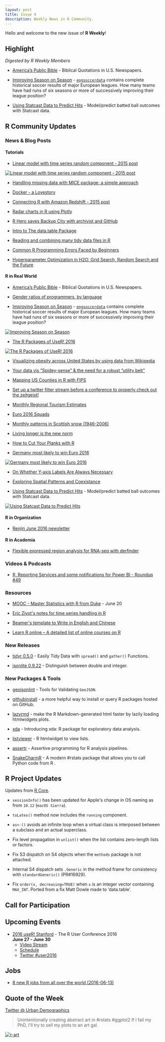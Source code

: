 ```yaml
---
layout: post
title: Issue 4
description: Weekly News in R Community.
---
```


Hello and welcome to the new issue of **R Weekly**!

## Highlight

*Digested by R Weekly Members*

+ [America’s Public Bible](http://americaspublicbible.org/) - Biblical Quotations in U.S. Newspapers.

+ [Improving Season on Season](http://rpubs.com/jalapic/sbs) - [`engsoccerdata`](https://github.com/jalapic/engsoccerdata) contains complete historical soccer results of major European leagues. How many teams have had runs of six seasons or more of successively improving their league position?

+ [Using Statcast Data to Predict Hits](http://www.hardballtimes.com/using-statcast-data-to-predict-hits/) - Model/predict batted ball outcomes with Statcast data.

## R Community Updates

### News & Blog Posts

#### Tutorials

+ [Linear model with time series random component - 2015 post](https://ellisp.github.io/blog/2015/11/15/linear-model-timeseries)

[![Linear model with time series random component - 2015 post](https://ellisp.github.io/img/0017-timeseries.gif)](https://ellisp.github.io/blog/2015/11/15/linear-model-timeseries)

+ [Handling missing data with MICE package; a simple approach](http://datascienceplus.com/handling-missing-data-with-mice-package-a-simple-approach/)

+ [Docker - a Lovestory](https://heidiseibold.github.io/r/2016/06/13/Docker/)

+ [Connecting R with Amazon Redshift - 2015 post](http://blogs.aws.amazon.com/bigdata/post/Tx1G8828SPGX3PK/Connecting-R-with-Amazon-Redshift)

+ [Radar charts in R using Plotly](http://moderndata.plot.ly/radar-charts-in-r-using-plotly/)

+ [R Hero saves Backup City with archivist and GitHub](http://r-addict.com/2016/06/13/RHero-Saves-Backup-City-With-archivist-github.html)

+ [Intro to The data.table Package](https://rollingyours.wordpress.com/2016/06/14/fast-aggregation-of-large-data-with-the-data-table-package/)

+ [Reading and combining many tidy data files in R](http://serialmentor.com/blog/2016/6/13/reading-and-combining-many-tidy-data-files-in-R)

+ [Common R Programming Errors Faced by Beginners](http://www.quantinsti.com/blog/common-errors-r/)

+ [Hyperparameter Optimization in H2O: Grid Search, Random Search and the Future](http://blog.h2o.ai/2016/06/hyperparameter-optimization-in-h2o-grid-search-random-search-and-the-future/) 

#### R in Real World

+ [America’s Public Bible](http://americaspublicbible.org/) - Biblical Quotations in U.S. Newspapers.

+ [Gender ratios of programmers, by language](http://blog.revolutionanalytics.com/2016/06/programmers-gender.html)

+ [Improving Season on Season](http://rpubs.com/jalapic/sbs) -  [`engsoccerdata`](https://github.com/jalapic/engsoccerdata) contains complete historical soccer results of major European leagues. How many teams have had runs of six seasons or more of successively improving their league position?

[![Improving Season on Season](https://cdn.rawgit.com/rweekly/image/master/2016-06-20/football.png)](http://rpubs.com/jalapic/sbs)

+ [The R Packages of UseR! 2016](http://blog.revolutionanalytics.com/2016/06/the-r-packages-of-user-2016.html)

[![The R Packages of UseR! 2016](https://revolution-computing.typepad.com/.a/6a010534b1db25970b01b7c86dfbf2970b-800wi)](http://blog.revolutionanalytics.com/2016/06/the-r-packages-of-user-2016.html)

+ [Visualizing obesity across United States by using data from Wikipedia](http://datascienceplus.com/visualizing-obesity-across-united-states-by-using-data-from-wikipedia/)

+ [Your data vis “Spidey-sense” & the need for a robust “utility belt”](https://rud.is/b/2016/06/16/your-data-vis-spidey-sense-the-need-for-a-robust-utility-belt/)

+ [Mapping US Counties in R with FIPS](https://www.datascienceriot.com/mapping-us-counties-in-r-with-fips/kris/)

+ [Set up a twitter filter stream before a conference to properly check out the zeitgeist!](https://thomas-keller.github.io/articles/using-streamr-tidytext-to-conferences-with-twitter/)

+ [Monthly Regional Tourism Estimates](https://ellisp.github.io/blog/2016/06/16/mrtes)

+ [Euro 2016 Squads](https://gjabel.wordpress.com/2016/06/15/euro-2016-squads/)

+ [Monthly patterns in Scottish snow (1946-2006)](https://scottishsnow.wordpress.com/2016/04/24/monthly-snow/)

+ [Living longer is the new norm](http://www.swissinfo.ch/eng/by-the-numbers_a-greying-planet-from-north-to-south/42207298)

+ [How to Cut Your Planks with R](http://sumsar.net/blog/2016/06/how-to-cut-your-planks-with-r/)

+ [Germany most likely to win Euro 2016](http://www.r-bloggers.com/germany-most-likely-to-win-euro-2016/)

[![Germany most likely to win Euro 2016](https://grollchristian.files.wordpress.com/2016/06/em_results_tree.png)](http://www.r-bloggers.com/germany-most-likely-to-win-euro-2016/)

+ [On Whether Y-axis Labels Are Always Necessary](http://rud.is/b/2016/06/12/on-whether-y-axis-labels-are-always-necessary/)

+ [Exploring Spatial Patterns and Coexistance](https://biologyforfun.wordpress.com/2016/06/11/exploring-spatial-patterns-and-coexistance/)

+ [Using Statcast Data to Predict Hits](http://www.hardballtimes.com/using-statcast-data-to-predict-hits/) - Model/predict batted ball outcomes with Statcast data.

[![Using Statcast Data to Predict Hits](https://cdn.rawgit.com/rweekly/image/master/2016-06-20/angle_speed_pred.png)](http://www.hardballtimes.com/using-statcast-data-to-predict-hits/)

#### R in Organization

+ [Renjin June 2016 newsletter](http://us7.campaign-archive1.com/?u=d15c4a781ddc4b9bdcec62993&id=0e189b562e)

#### R in Academia

+ [Flexible expressed region analysis for RNA-seq with derfinder](http://ht.ly/outJ301ko9b)

### Videos & Podcasts

+ [R, Reporting Services and some notifications for Power BI - Roundup #49](https://www.youtube.com/watch?v=BCbosbFBpfM&feature=youtu.be)

### Resources

+ [MOOC - Master Statistics with R from Duke](https://www.coursera.org/specializations/statistics) - June 20

+ [Eric Zivot's notes for time series handling in R](https://faculty.washington.edu/ezivot/econ424/Working%20with%20Time%20Series%20Data%20in%20R.pdf)

+ [Beamer's template to Write in English and Chinese](http://pacha.hk/2016-06-16_latex_beamer_template.html)

+ [Learn R online – A detailed list of online courses on R](http://bafflednerd.com/learn-r-online/)

### New Releases

+ [tidyr 0.5.0](https://blog.rstudio.org/2016/06/13/tidyr-0-5-0/) - Easily Tidy Data with `spread()` and `gather()` Functions.

+ [jsonlite 0.9.22](https://www.opencpu.org/posts/jsonlite-0-9-22/) - Distinguish between double and integer.

### New Packages & Tools

+ [geojsonlint](https://cran.rstudio.com/web/packages/geojsonlint/vignettes/geojsonlint_vignette.html) - Tools for Validating `GeoJSON`.

+ [githubinstall](http://mockquant.blogspot.com.au/2016/06/githubinstall-new-r-package-for-easy-to.html) - a more helpful way to install or query R packages hosted on GitHub.

+ [lazyrmd](http://ryanhafen.com/blog/lazyrmd) - make the R Markdown-generated html faster by lazily loading htmlwidgets plots.

+ [xda](https://ujjwalkarn.me/2016/06/17/introducing-xda-r-package-for-exploratory-data-analysis/) - Introducing xda: R package for exploratory data analysis.

+ [listviewer](https://github.com/timelyportfolio/listviewer) - R htmlwidget to view lists.

+ [assertr](https://github.com/ropenscilabs/assertr) - Assertive programming for R analysis pipelines.

+ [SnakeCharmR](https://asieira.github.io/introducing-snakecharmr.html) - A modern #rstats package that allows you to call Python code from R .

## R Project Updates

Updates from [R Core](http://developer.r-project.org/blosxom.cgi/R-devel/NEWS).

+ `sessionInfo()` has been updated for Apple's change in OS naming as from 	`10.12` (`macOS Sierra`).

+ `toLatex()` method now includes the `running` component.

+ `as<-()` avoids an infinite loop when a virtual class is interposed between a subclass and an actual superclass.

+ Fix level propagation in `unlist()` when the list contains zero-length lists or factors.

+ Fix S3 dispatch on S4 objects when the `methods` package is not attached.

+ Internal S4 dispatch sets `.Generic` in the method frame for consistency with `standardGeneric()` (PR#16929).

+ Fix `order(x, decreasing=TRUE)` when `x` is an integer vector containing `MAX_INT`. Ported from a fix Matt Dowle made to ‘data.table’.

## Call for Participation


## Upcoming Events

+ [2016 useR! Stanford](http://user2016.org/) - The R User Conference 2016<br /> **June 27 - June 30** <br>
  + [Video Stream](https://aka.ms/user2016conference)
  + [Schedule](http://schedule.user2016.org)
  + [Twitter #user2016](https://twitter.com/hashtag/user2016)

## Jobs

+ [8 new R jobs from all over the world (2016-06-13)](http://www.r-bloggers.com/8-new-r-jobs-from-all-over-the-world-2016-06-13/)

## Quote of the Week

[Twitter @ Urban Demographics](https://twitter.com/UrbanDemog/status/742828444292124672)

> Unintentionally creating abstract art in #rstats #ggplot2 If I fail my PhD, I'll try to sell my plots to an art gal.

[![r-art](https://pbs.twimg.com/media/Ck8Oh7XWEAIZar2.jpg)](https://twitter.com/UrbanDemog/status/742828444292124672)
